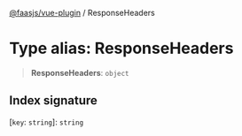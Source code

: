 [@faasjs/vue-plugin](../README.md) / ResponseHeaders

# Type alias: ResponseHeaders

> **ResponseHeaders**: `object`

## Index signature

 \[`key`: `string`\]: `string`
